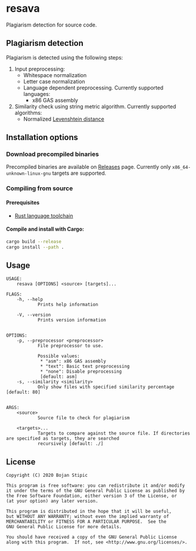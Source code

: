 # resava

Plagiarism detection for source code.

## Plagiarism detection

Plagiarism is detected using the following steps:

1. Input preprocessing:
    * Whitespace normalization
    * Letter case normalization
    * Language dependent preprocessing. Currently supported languages:
        * x86 GAS assembly
2. Similarity check using string metric algorithm. Currently supported algorithms:
    * Normalized [Levenshtein distance](https://en.wikipedia.org/wiki/Levenshtein_distance)

## Installation options

### Download precompiled binaries

Precompiled binaries are available on [Releases](https://github.com/BojanStipic/resava/releases) page.
Currently only `x86_64-unknown-linux-gnu` targets are supported.

### Compiling from source

#### Prerequisites

* [Rust language toolchain](https://www.rust-lang.org/tools/install)

#### Compile and install with Cargo:

```bash
cargo build --release
cargo install --path .
```

## Usage

```
USAGE:
    resava [OPTIONS] <source> [targets]...

FLAGS:
    -h, --help
            Prints help information

    -V, --version
            Prints version information


OPTIONS:
    -p, --preprocessor <preprocessor>
            File preprocessor to use.

            Possible values:
             * "asm": x86 GAS assembly
             * "text": Basic text preprocessing
             * "none": Disable preprocessing
             [default: asm]
    -s, --similarity <similarity>
            Only show files with specified similarity percentage [default: 80]


ARGS:
    <source>
            Source file to check for plagiarism

    <targets>...
            Targets to compare against the source file. If directories are specified as targets, they are searched
            recursively [default: ./]
```

## License

    Copyright (C) 2020 Bojan Stipic

    This program is free software: you can redistribute it and/or modify
    it under the terms of the GNU General Public License as published by
    the Free Software Foundation, either version 3 of the License, or
    (at your option) any later version.

    This program is distributed in the hope that it will be useful,
    but WITHOUT ANY WARRANTY; without even the implied warranty of
    MERCHANTABILITY or FITNESS FOR A PARTICULAR PURPOSE.  See the
    GNU General Public License for more details.

    You should have received a copy of the GNU General Public License
    along with this program.  If not, see <http://www.gnu.org/licenses/>.
